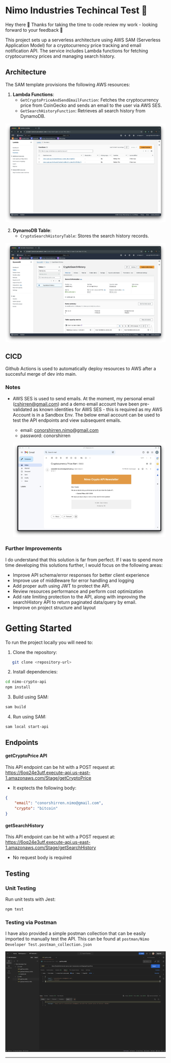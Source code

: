 # Nimo Industries Techincal Test 🚀

Hey there 👋 Thanks for taking the time to code review my work - looking forward to your feedback 🙂

This project sets up a serverless architecture using AWS SAM (Serverless Application Model) for a cryptocurrency price tracking and email notification API. The service includes Lambda functions for fetching cryptocurrency prices and managing search history.

## Architecture

The SAM template provisions the following AWS resources:
1. **Lambda Functions**:
   - `GetCryptoPriceAndSendEmailFunction`: Fetches the cryptocurrency price from CoinGecko and sends an email to the user via AWS SES.
   - `GetSearchHistoryFunction`: Retrieves all search history from DynamoDB.

![lambdas](./assets/lambdas.jpg)

2. **DynamoDB Table**:
   - `CryptoSearchHistoryTable`: Stores the search history records.

![email](./assets/dynamodb.jpg)


## CICD
Github Actions is used to automatically deploy resources to AWS after a succesful merge of dev into main. 

### Notes
- AWS SES is used to send emails. At the moment, my personal email (cshirren@gmail.com) and a demo email account have been pre-validated as known identities for AWS SES - this is required as my AWS Account is in a Sandbox Env. The below email account can be used to test the API endpoints and view subsequent emails. 
    - email: conorshirren.nimo@gmail.com
    - password: conorshirren

    ![email](./assets/email.jpg)


### Further Improvements
I do understand that this solution is far from perfect. If I was to spend more time developing this solutions further, I would focus on the following areas:
- Improve API schema/error responses for better client experience
- Improve use of middleware for error handling and logging
- Add proper auth using JWT to protect the API.
- Review resources performance and perform cost optimization
- Add rate limiting protection to the API, along with improving the searchHistory API to return paginated data/query by email.
- Improve on project structure and layout

# Getting Started

To run the project locally you will need to:
1. Clone the repository:
```bash
   git clone <repository-url>
```

2. Install dependencies:
```bash
cd nimo-crypto-api
npm install
```

3. Build using SAM:
```bash
sam build
```

4. Run using SAM:
```bash
sam local start-api 
```

## Endpoints

#### getCryptoPrice API
This API endpoint can be hit with a POST request at: https://6oq24e3utf.execute-api.us-east-1.amazonaws.com/Stage/getCryptoPrice
- It exptects the following body:
```json
{
    "email": "conorshirren.nimo@gmail.com",
    "crypto": "bitcoin"
}
```

#### getSearchHistory
This API endpoint can be hit with a POST request at: https://6oq24e3utf.execute-api.us-east-1.amazonaws.com/Stage/getSearchHistory
- No request body is required

## Testing

### Unit Testing
Run unit tests with Jest:

```bash
npm test
```
### Testing via Postman

I have also provided a simple postman collection that can be easily imported to manually test the API. This can be found at `postman/Nimo Developer Test.postman_collection.json`

![postman](./assets/postman.jpg)

---